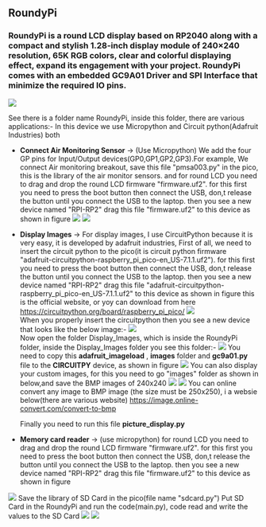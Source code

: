 ## RoundyPi
### RoundyPi is a round LCD display based on RP2040 along with a compact and stylish 1.28-inch display module of 240×240 resolution, 65K RGB colors, clear and colorful displaying effect, expand its engagement with your project. RoundyPi comes with an embedded GC9A01 Driver and SPI Interface that minimize the required IO pins. 
<img src= "https://github.com/sbcshop/Roundy/blob/main/images/img7.png" />

See there is a folder name RoundyPi, inside this folder, there are various applications:-
In this device we use Micropython and Circuit python(Adafruit Industries) both 

  * **Connect Air Monitoring Sensor** -> (Use Micropython) We add the four GP pins for Input/Output devices(GP0,GP1,GP2,GP3).For example, We connect Air monitoring breakout,         save this file "pmsa003.py" in the pico, this is the library of the air monitor sensors. and for round LCD you need to drag and drop the round LCD firmware "firmware.uf2".       for this first you need to press the boot button then connect the USB, don,t release the button until you connect the USB to the laptop. then you see a new device named         "RPI-RP2" drag this file "firmware.uf2" to this device as shown in figure 
    <img src= "https://github.com/sbcshop/Roundy/blob/main/images/img13.png" />
    <img src= "https://github.com/sbcshop/Roundy/blob/main/images/img6.png" />

  * **Display Images** -> For display images, I use CircuitPython because it is very easy, it is developed by adafruit industries, First of all, we need to insert the circuit         python to the pico(it is circuit python firmware "adafruit-circuitpython-raspberry_pi_pico-en_US-7.1.1.uf2"). for this first you need to press the boot button then connect      the USB, don,t release the button until you connect the USB to the laptop. then you see a new device named "RPI-RP2" drag this file 
    "adafruit-circuitpython- raspberry_pi_pico-en_US-7.1.1.uf2" to this device as shown in figure 
    this is the official website, or yoy can download from here https://circuitpython.org/board/raspberry_pi_pico/
    <img src= "https://github.com/sbcshop/Roundy/blob/main/images/img13.png" />  
    When you properly insert the circuitpython then you see a new device that looks like the below image:-
    <img src= "https://github.com/sbcshop/Roundy/blob/main/images/img11.png" />  
    Now open the folder Display_Images, which is inside the RoundyPi folder, inside the Display_Images folder you see this folder:-
    <img src= "https://github.com/sbcshop/Roundy/blob/main/images/img14.JPG" /> 
    You need to copy this **adafruit_imageload** , **images**  folder and  **gc9a01.py**  file to the  **CIRCUITPY**  device, as shown in figure
    <img src= "https://github.com/sbcshop/Roundy/blob/main/images/img12.png" /> 
    You can also display your custom images, for this you need to go "images" folder as shown in below,and save the BMP images of 240x240 
    <img src= "https://github.com/sbcshop/Roundy/blob/main/images/img16.png" /> 
    <img src= "https://github.com/sbcshop/Roundy/blob/main/images/img17.png" /> 
    You can online convert any image to BMP image (the size must be 250x250), i a websie below(there are various website)
    https://image.online-convert.com/convert-to-bmp
    
    Finally you need to run this file **picture_display.py**
 
  * **Memory card reader** -> (use micropython) for round LCD you need to drag and drop the round LCD firmware "firmware.uf2". for this first you need to press the boot button     then connect the USB, don,t release the button until you connect the USB to the laptop. then you see a new device named "RPI-RP2" drag this file "firmware.uf2" to this device   as shown in figure 
  <img src= "https://github.com/sbcshop/Roundy/blob/main/images/img13.png" /> 
  Save the library of SD Card in the pico(file name "sdcard.py")
  Put SD Card in the RoundyPi and run the code(main.py), code read and write the values to the SD Card
  <img src= "https://github.com/sbcshop/Roundy/blob/main/images/img8.png" /> 
  <img src= "https://github.com/sbcshop/Roundy/blob/main/images/img10.png" /> 
